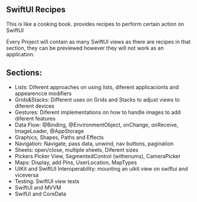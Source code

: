 ## SwiftUI Recipes

This is like a cooking book.
provides recipes to perform certain action on SwiftUI

Every Project will contain as many SwiftUI views as there are recipes in that section, they can be previewed however they will not work as an application.

## Sections:

- Lists: Diferent approaches on using lists, diferent applicacionts and appearencce modifiers
- Grids&Stacks: Different uses on Grids and Stacks to adjust views to diferent devices
- Gestures: Diferent implementations on how to handle images to add diferent features
- Data Flow: @Binding, @EnvironmentObject, onChange, onReceive, ImageLoader, @AppStorage
- Graphics, Shapes, Paths and Effects
- Navigation: Navigate, pass data, unwind, nav buttons, pagination
- Sheets: open/close, multiple sheets, Diferent sizes
- Pickers Picker View, SegmentedControl (withenums), CameraPicker
- Maps: Display, add Pins, UserLocation, MapTypes
- UIKit and SwiftUI Interoperability: mounting an uikit view on swiftui and viceversa
- Testing: SwiftUI view tests
- SwiftUI and MVVM
- SwifUI and CoreData

